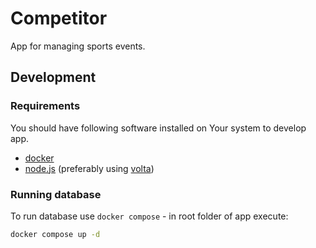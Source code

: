 # Competitor

App for managing sports events.

## Development

### Requirements

You should have following software installed on Your system to develop app.

- [docker](https://docs.docker.com/engine/install/)
- [node.js](https://nodejs.org/en) (preferably using [volta](https://docs.volta.sh/guide/getting-started))

### Running database

To run database use `docker compose` - in root folder of app execute:

```bash
docker compose up -d
```
